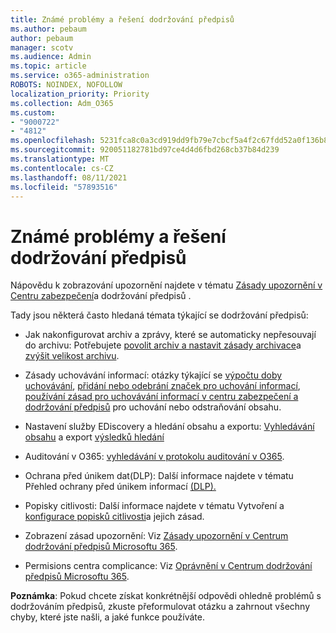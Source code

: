 ```yaml
---
title: Známé problémy a řešení dodržování předpisů
ms.author: pebaum
author: pebaum
manager: scotv
ms.audience: Admin
ms.topic: article
ms.service: o365-administration
ROBOTS: NOINDEX, NOFOLLOW
localization_priority: Priority
ms.collection: Adm_O365
ms.custom:
- "9000722"
- "4812"
ms.openlocfilehash: 5231fca8c0a3cd919dd9fb79e7cbcf5a4f2c67fdd52a0f136b87e9331a3d6c44
ms.sourcegitcommit: 920051182781bd97ce4d4d6fbd268cb37b84d239
ms.translationtype: MT
ms.contentlocale: cs-CZ
ms.lasthandoff: 08/11/2021
ms.locfileid: "57893516"
---
```

# <a name="compliance-common-issues-and-resolutions"></a>Známé problémy a řešení dodržování předpisů

Nápovědu k zobrazování upozornění najdete v tématu [Zásady upozornění v Centru zabezpečení](https://docs.microsoft.com/microsoft-365/compliance/alert-policies)a dodržování předpisů .

Tady jsou některá často hledaná témata týkající se dodržování předpisů:

- Jak nakonfigurovat archiv a zprávy, které se automaticky nepřesouvají do archivu: Potřebujete [povolit archiv a nastavit zásady archivace](https://docs.microsoft.com/microsoft-365/compliance/set-up-an-archive-and-deletion-policy-for-mailboxes)a [zvýšit velikost archivu](https://docs.microsoft.com/microsoft-365/compliance/enable-unlimited-archiving).

- Zásady uchovávání informací: otázky týkající se [výpočtu doby uchovávání](https://docs.microsoft.com/exchange/security-and-compliance/messaging-records-management/retention-age), [přidání nebo odebrání značek pro uchování informací](https://docs.microsoft.com/exchange/security-and-compliance/messaging-records-management/add-or-remove-retention-tags), [používání zásad pro uchovávání informací v centru zabezpečení a dodržování předpisů](https://docs.microsoft.com/exchange/security-and-compliance/messaging-records-management/create-a-retention-policy) pro uchování nebo odstraňování obsahu.

- Nastavení služby EDiscovery a hledání obsahu a exportu: [Vyhledávání obsahu](https://docs.microsoft.com/microsoft-365/compliance/content-search) a export [výsledků hledání](https://docs.microsoft.com/microsoft-365/compliance/export-search-results)

- Auditování v O365: [vyhledávání v protokolu auditování v O365](https://docs.microsoft.com/microsoft-365/compliance/search-the-audit-log-in-security-and-compliance).

- Ochrana před únikem dat(DLP): Další informace najdete v tématu Přehled ochrany před únikem informací [(DLP).](https://docs.microsoft.com/microsoft-365/compliance/data-loss-prevention-policies)
 
- Popisky citlivosti: Další informace najdete v tématu Vytvoření a [konfigurace popisků citlivosti](https://docs.microsoft.com/microsoft-365/compliance/create-sensitivity-labels)a jejich zásad.

- Zobrazení zásad upozornění: Viz [Zásady upozornění v Centrum dodržování předpisů Microsoftu 365](https://docs.microsoft.com/microsoft-365/compliance/alert-policies).

- Permisions centra complicance: Viz [Oprávnění v Centrum dodržování předpisů Microsoftu 365](https://docs.microsoft.com/microsoft-365/compliance/microsoft-365-compliance-center-permissions).

**Poznámka**: Pokud chcete získat konkrétnější odpovědi ohledně problémů s dodržováním předpisů, zkuste přeformulovat otázku a zahrnout všechny chyby, které jste našli, a jaké funkce používáte.
